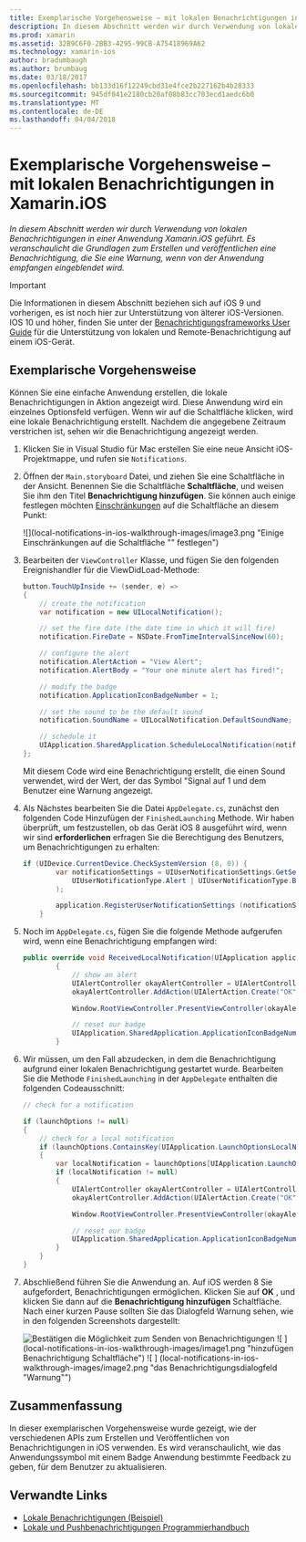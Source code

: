 ```yaml
---
title: Exemplarische Vorgehensweise – mit lokalen Benachrichtigungen in Xamarin.iOS
description: In diesem Abschnitt werden wir durch Verwendung von lokalen Benachrichtigungen in einer Anwendung Xamarin.iOS geführt. Es veranschaulicht die Grundlagen zum Erstellen und veröffentlichen eine Benachrichtigung, die Sie eine Warnung, wenn von der Anwendung empfangen eingeblendet wird.
ms.prod: xamarin
ms.assetid: 32B9C6F0-2BB3-4295-99CB-A75418969A62
ms.technology: xamarin-ios
author: bradumbaugh
ms.author: brumbaug
ms.date: 03/18/2017
ms.openlocfilehash: bb133d16f12249cbd31e4fce2b227162b4b28333
ms.sourcegitcommit: 945df041e2180cb20af08b83cc703ecd1aedc6b0
ms.translationtype: MT
ms.contentlocale: de-DE
ms.lasthandoff: 04/04/2018
---
```

# <a name="walkthrough---using-local-notifications-in-xamarinios"></a>Exemplarische Vorgehensweise – mit lokalen Benachrichtigungen in Xamarin.iOS

_In diesem Abschnitt werden wir durch Verwendung von lokalen Benachrichtigungen in einer Anwendung Xamarin.iOS geführt. Es veranschaulicht die Grundlagen zum Erstellen und veröffentlichen eine Benachrichtigung, die Sie eine Warnung, wenn von der Anwendung empfangen eingeblendet wird._

> [!IMPORTANT]
> Die Informationen in diesem Abschnitt beziehen sich auf iOS 9 und vorherigen, es ist noch hier zur Unterstützung von älterer iOS-Versionen. IOS 10 und höher, finden Sie unter der [Benachrichtigungsframeworks User Guide](~/ios/platform/user-notifications/index.md) für die Unterstützung von lokalen und Remote-Benachrichtigung auf einem iOS-Gerät.

## <a name="walkthrough"></a>Exemplarische Vorgehensweise

Können Sie eine einfache Anwendung erstellen, die lokale Benachrichtigungen in Aktion angezeigt wird. Diese Anwendung wird ein einzelnes Optionsfeld verfügen. Wenn wir auf die Schaltfläche klicken, wird eine lokale Benachrichtigung erstellt. Nachdem die angegebene Zeitraum verstrichen ist, sehen wir die Benachrichtigung angezeigt werden.


1. Klicken Sie in Visual Studio für Mac erstellen Sie eine neue Ansicht iOS-Projektmappe, und rufen sie `Notifications`.
1. Öffnen der `Main.storyboard` Datei, und ziehen Sie eine Schaltfläche in der Ansicht. Benennen Sie die Schaltfläche **Schaltfläche**, und weisen Sie ihm den Titel **Benachrichtigung hinzufügen**. Sie können auch einige festlegen möchten [Einschränkungen](~/ios/user-interface/designer/designer-auto-layout.md) auf die Schaltfläche an diesem Punkt: 

    ![](local-notifications-in-ios-walkthrough-images/image3.png "Einige Einschränkungen auf die Schaltfläche "" festlegen")
1. Bearbeiten der `ViewController` Klasse, und fügen Sie den folgenden Ereignishandler für die ViewDidLoad-Methode:

    ```csharp
    button.TouchUpInside += (sender, e) =>
    {
        // create the notification
        var notification = new UILocalNotification();

        // set the fire date (the date time in which it will fire)
        notification.FireDate = NSDate.FromTimeIntervalSinceNow(60);

        // configure the alert
        notification.AlertAction = "View Alert";
        notification.AlertBody = "Your one minute alert has fired!";

        // modify the badge
        notification.ApplicationIconBadgeNumber = 1;

        // set the sound to be the default sound
        notification.SoundName = UILocalNotification.DefaultSoundName;

        // schedule it
        UIApplication.SharedApplication.ScheduleLocalNotification(notification);
    };
    ```

    Mit diesem Code wird eine Benachrichtigung erstellt, die einen Sound verwendet, wird der Wert, der das Symbol "Signal auf 1 und dem Benutzer eine Warnung angezeigt.

1. Als Nächstes bearbeiten Sie die Datei `AppDelegate.cs`, zunächst den folgenden Code Hinzufügen der `FinishedLaunching` Methode. Wir haben überprüft, um festzustellen, ob das Gerät iOS 8 ausgeführt wird, wenn wir sind **erforderlichen** erfragen Sie die Berechtigung des Benutzers, um Benachrichtigungen zu erhalten:

    ```csharp
    if (UIDevice.CurrentDevice.CheckSystemVersion (8, 0)) {
            var notificationSettings = UIUserNotificationSettings.GetSettingsForTypes (
                UIUserNotificationType.Alert | UIUserNotificationType.Badge | UIUserNotificationType.Sound, null
            );

            application.RegisterUserNotificationSettings (notificationSettings);
        }
    ```

1. Noch im `AppDelegate.cs`, fügen Sie die folgende Methode aufgerufen wird, wenn eine Benachrichtigung empfangen wird:

    ```csharp
    public override void ReceivedLocalNotification(UIApplication application, UILocalNotification notification)
            {
                // show an alert
                UIAlertController okayAlertController = UIAlertController.Create(notification.AlertAction, notification.AlertBody, UIAlertControllerStyle.Alert);
                okayAlertController.AddAction(UIAlertAction.Create("OK", UIAlertActionStyle.Default, null));

                Window.RootViewController.PresentViewController(okayAlertController, true, null);

                // reset our badge
                UIApplication.SharedApplication.ApplicationIconBadgeNumber = 0;
            }

    ```

1. Wir müssen, um den Fall abzudecken, in dem die Benachrichtigung aufgrund einer lokalen Benachrichtigung gestartet wurde. Bearbeiten Sie die Methode `FinishedLaunching` in der `AppDelegate` enthalten die folgenden Codeausschnitt:


    ```csharp
    // check for a notification

    if (launchOptions != null)
    {
        // check for a local notification
        if (launchOptions.ContainsKey(UIApplication.LaunchOptionsLocalNotificationKey))
        {
            var localNotification = launchOptions[UIApplication.LaunchOptionsLocalNotificationKey] as UILocalNotification;
            if (localNotification != null)
            {
                UIAlertController okayAlertController = UIAlertController.Create(localNotification.AlertAction, localNotification.AlertBody, UIAlertControllerStyle.Alert);
                okayAlertController.AddAction(UIAlertAction.Create("OK", UIAlertActionStyle.Default, null));

                Window.RootViewController.PresentViewController(okayAlertController, true, null);

                // reset our badge
                UIApplication.SharedApplication.ApplicationIconBadgeNumber = 0;
            }
        }
    }

    ```

1. Abschließend führen Sie die Anwendung an. Auf iOS werden 8 Sie aufgefordert, Benachrichtigungen ermöglichen. Klicken Sie auf **OK** , und klicken Sie dann auf die **Benachrichtigung hinzufügen** Schaltfläche. Nach einer kurzen Pause sollten Sie das Dialogfeld Warnung sehen, wie in den folgenden Screenshots dargestellt:

    ![](local-notifications-in-ios-walkthrough-images/image0.png "Bestätigen die Möglichkeit zum Senden von Benachrichtigungen") ![ ] (local-notifications-in-ios-walkthrough-images/image1.png "hinzufügen Benachrichtigung Schaltfläche") ![ ] (local-notifications-in-ios-walkthrough-images/image2.png "das Benachrichtigungsdialogfeld "Warnung"")

## <a name="summary"></a>Zusammenfassung

In dieser exemplarischen Vorgehensweise wurde gezeigt, wie der verschiedenen APIs zum Erstellen und Veröffentlichen von Benachrichtigungen in iOS verwenden. Es wird veranschaulicht, wie das Anwendungssymbol mit einem Badge Anwendung bestimmte Feedback zu geben, für dem Benutzer zu aktualisieren.


## <a name="related-links"></a>Verwandte Links

- [Lokale Benachrichtigungen (Beispiel)](https://developer.xamarin.com/samples/monotouch/LocalNotifications)
- [Lokale und Pushbenachrichtigungen Programmierhandbuch](https://developer.apple.com/library/prerelease/content/documentation/NetworkingInternet/Conceptual/RemoteNotificationsPG/)

